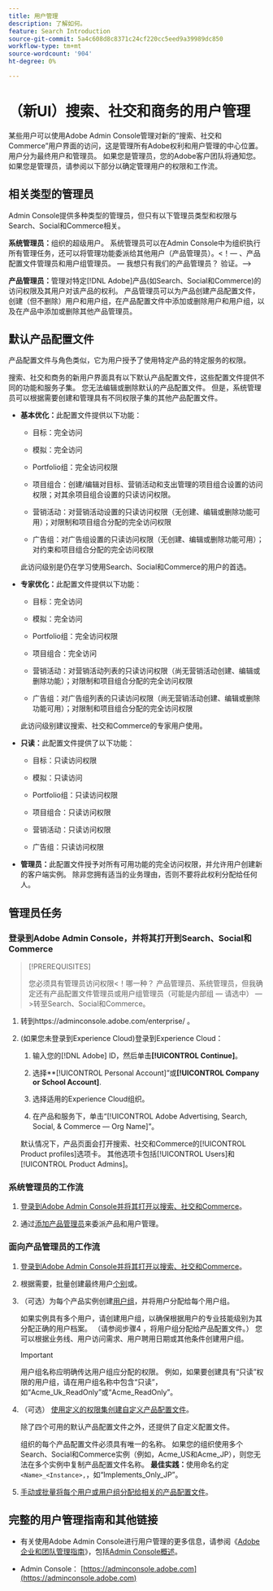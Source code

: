 ```yaml
---
title: 用户管理
description: 了解如何。
feature: Search Introduction
source-git-commit: 5a4c608d8c8371c24cf220cc5eed9a39989dc850
workflow-type: tm+mt
source-wordcount: '904'
ht-degree: 0%

---
```


# （新UI）搜索、社交和商务的用户管理

某些用户可以使用Adobe Admin Console管理对新的“搜索、社交和Commerce”用户界面的访问，这是管理所有Adobe权利和用户管理的中心位置。 用户分为最终用户和管理员。 如果您是管理员，您的Adobe客户团队将通知您。 如果您是管理员，请参阅以下部分以确定管理用户的权限和工作流。<!-- How can you see what your user role is, or will your Adobe Account Team tell you? -->

## 相关类型的管理员

Admin Console提供多种类型的管理员，但只有以下管理员类型和权限与Search、Social和Commerce相关。

**系统管理员：**&#x200B;组织的超级用户。 系统管理员可以在Admin Console中为组织执行所有管理任务，还可以将管理功能委派给其他用户（产品管理员）。&lt;！— 、产品配置文件管理员和用户组管理员。   — 我想只有我们的产品管理员？  验证。—>

**产品管理员：**&#x200B;管理对特定[!DNL Adobe]产品(如Search、Social和Commerce)的访问权限及其用户对该产品的权利。 产品管理员可以为产品创建产品配置文件，创建（但不删除）用户和用户组，在产品配置文件中添加或删除用户和用户组，以及在产品中添加或删除其他产品管理员。

<!--
**Product profile admin:** Manages assigned product profiles for individual products. A product profile admin can add (but not remove) users and user groups to the organization; add or remove users and user groups from product profiles; and assign or revoke permissions from product profiles. [I don't think this is applicable: and manage the product roles for product profiles.]

**User group admin:** Manages assigned user groups and their access rights. A user group admin can add or remove users from groups and add or remove user group admins from groups.
-->

## 默认产品配置文件

产品配置文件与角色类似，它为用户授予了使用特定产品的特定服务的权限。

搜索、社交和商务的新用户界面具有以下默认产品配置文件，这些配置文件提供不同的功能和服务子集。 您无法编辑或删除默认的产品配置文件。 但是，系统管理员可以根据需要创建和管理具有不同权限子集的其他产品配置文件。

* **基本优化：**&#x200B;此配置文件提供以下功能：

   * 目标：完全访问

   * 模拟：完全访问

   * Portfolio组：完全访问权限

   * 项目组合：创建/编辑对目标、营销活动和支出管理的项目组合设置的访问权限；对其余项目组合设置的只读访问权限。

   * 营销活动：对营销活动设置的只读访问权限（无创建、编辑或删除功能可用）；对限制和项目组合分配的完全访问权限<!-- Is that the correct wording? -->

   * 广告组：对广告组设置的只读访问权限（无创建、编辑或删除功能可用）；对约束和项目组合分配的完全访问权限<!-- Is that the correct wording? -->

  此访问级别是仍在学习使用Search、Social和Commerce的用户的首选。

* **专家优化：**&#x200B;此配置文件提供以下功能：

   * 目标：完全访问

   * 模拟：完全访问

   * Portfolio组：完全访问权限

   * 项目组合：完全访问

   * 营销活动：对营销活动列表的只读访问权限（尚无营销活动创建、编辑或删除功能）；对限制和项目组合分配的完全访问权限<!-- Is that the correct wording? -->

   * 广告组：对广告组列表的只读访问权限（尚无营销活动创建、编辑或删除功能可用）；对限制和项目组合分配的完全访问权限<!-- Is that the correct wording? -->

  此访问级别建议搜索、社交和Commerce的专家用户使用。

* **只读：**&#x200B;此配置文件提供了以下功能：

   * 目标：只读访问权限

   * 模拟：只读访问

   * Portfolio组：只读访问权限

   * 项目组合：只读访问权限

   * 营销活动：只读访问权限

   * 广告组：只读访问权限

* **管理员：**&#x200B;此配置文件授予对所有可用功能的完全访问权限，并允许用户创建新的客户端实例。 除非您拥有适当的业务理由，否则不要将此权利分配给任何人。

<!-- Do I need to include this? If so, adjust wording as needed

## Product-specific instances

 -->

## 管理员任务

### 登录到Adobe Admin Console，并将其打开到Search、Social和Commerce

>[!PREREQUISITES]
>
>您必须具有管理员访问权限&lt;！哪一种？ 产品管理员、系统管理员，但我确定还有产品配置文件管理员或用户组管理员（可能是内部组 — 请选中） — >转至Search、Social和Commerce。

1. 转到https://adminconsole.adobe.com/enterprise/ 。

1. (如果您未登录到Experience Cloud)登录到Experience Cloud：

   1. 输入您的[!DNL Adobe] ID，然后单击&#x200B;**[!UICONTROL Continue]**。

   1. 选择**[!UICONTROL Personal Account]”或&#x200B;**[!UICONTROL Company or School Account]**.<!-- Will it necessarily be "Company or School Account?" -->

   1. 选择适用的Experience Cloud组织。

   1. 在产品和服务下，单击“[!UICONTROL Adobe Advertising, Search, Social, & Commerce — Org Name]”。

   默认情况下，产品页面会打开搜索、社交和Commerce的[!UICONTROL Product profiles]选项卡。 其他选项卡包括[!UICONTROL Users]和[!UICONTROL Product Admins]。

### 系统管理员的工作流

1. [登录到Adobe Admin Console并将其打开以搜索、社交和Commerce](#open-admin-console)。

1. 通过[添加产品管理员](https://helpx.adobe.com/enterprise/using/admin-roles.html#enterprise)来委派产品和用户管理。

<!-- what else? -->

### 面向产品管理员的工作流

1. [登录到Adobe Admin Console并将其打开以搜索、社交和Commerce](#open-admin-console)。

1. 根据需要，批量创建最终用户[个别](https://helpx.adobe.com/enterprise/using/manage-users-individually.html)或[](https://helpx.adobe.com/enterprise/using/bulk-upload-users.html)。

1. （可选）为每个产品实例创建[用户组](https://helpx.adobe.com/enterprise/using/user-groups.html)，并将用户分配给每个用户组。

   如果实例具有多个用户，请创建用户组，以确保根据用户的专业技能级别为其分配正确的用户档案。 （请参阅步骤4 ，将用户组分配给产品配置文件。） 您可以根据业务线、用户访问需求、用户聘用日期或其他条件创建用户组。

   >[!IMPORTANT]
   >
   >用户组名称应明确传达用户组应分配的权限。 例如，如果要创建具有“只读”权限的用户组，请在用户组名称中包含“只读”，如“Acme_Uk_ReadOnly”或“Acme_ReadOnly”。

1. （可选） [使用定义的权限集创建自定义产品配置文件](https://helpx.adobe.com/enterprise/using/manage-product-profiles.html)。

   除了四个可用的默认产品配置文件之外，还提供了自定义配置文件。

   组织的每个产品配置文件必须具有唯一的名称。 如果您的组织使用多个Search、Social和Commerce实例（例如，Acme_US和Acme_JP），则您无法在多个实例中复制产品配置文件名称。 **最佳实践：**&#x200B;使用命名约定`<Name>_<Instance>,`，如“Implements_Only_JP”。

1. [手动或批量将每个用户或用户组分配给相关的产品配置文件](https://helpx.adobe.com/enterprise/using/manage-product-profiles.html)。

## 完整的用户管理指南和其他链接

* 有关使用Adobe Admin Console进行用户管理的更多信息，请参阅《[Adobe企业和团队管理指南](https://helpx.adobe.com/enterprise/admin-guide.html)》，包括[Admin Console概述](https://helpx.adobe.com/cn/enterprise/using/admin-console.html)。

* Admin Console： [https://adminconsole.adobe.com](https://adminconsole.adobe.com)
